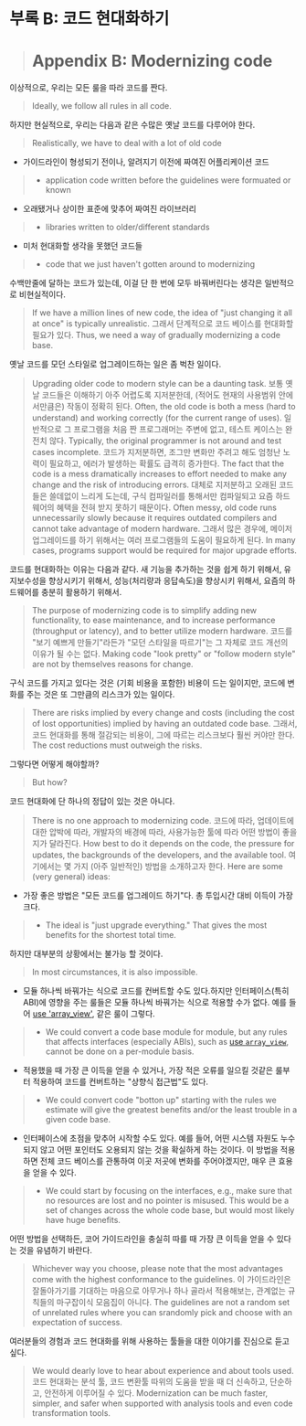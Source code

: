 # 부록 B: 코드 현대화하기
># Appendix B: Modernizing code

이상적으로,  우리는 모든 룰을 따라 코드를 짠다.
>Ideally, we follow all rules in all code.

하지만 현실적으로, 우리는 다음과 같은 수많은 옛날 코드를 다루어야 한다.
>Realistically, we have to deal with a lot of old code

* 가이드라인이 형성되기 전이나, 알려지기 이전에 짜여진 어플리케이션 코드
>* application code written before the guidelines were formuated or known

* 오래됐거나 상이한 표준에 맞추어 짜여진 라이브러리
>* libraries written to older/different standards

* 미처 현대화할 생각을 못했던 코드들
>* code that we just haven't gotten around to modernizing

수백만줄에 달하는 코드가 있는데, 이걸 단 한 번에 모두 바꿔버린다는 생각은 일반적으로 비현실적이다.
>If we have a million lines of new code, the idea of "just changing it all at once" is typically unrealistic.
그래서 단계적으로 코드 베이스를 현대화할 필요가 있다.
>Thus, we need a way of gradually modernizing a code base.

옛날 코드를 모던 스타일로 업그레이드하는 일은 좀 벅찬 일이다.
>Upgrading older code to modern style can be a daunting task.
보통 옛날 코드들은 이해하기 아주 어렵도록 지저분한데, (적어도 현재의 사용범위 안에서만큼은) 작동이 정확히 된다.
>Often, the old code is both a mess (hard to understand) and working correctly (for the current range of uses).
일반적으로 그 프로그램을 처음 짠 프로그래머는 주변에 없고, 테스트 케이스는 완전치 않다.
>Typically, the original programmer is not around and test cases incomplete.
코드가 지저분하면, 조그만 변화만 주려고 해도 엄청난 노력이 필요하고, 에러가 발생하는 확률도 급격히 증가한다.
>The fact that the code is a mess dramatically increases to effort needed to make any change and the risk of introducing errors.
대체로 지저분하고 오래된 코드들은 쓸데없이 느리게 도는데, 구식 컴파일러를 통해서만 컴파일되고 요즘 하드웨어의 혜택을 전혀 받지 못하기 때문이다.
>Often messy, old code runs unnecessarily slowly because it requires outdated compilers and cannot take advantage of modern hardware.
그래서 많은 경우에, 메이저 업그레이드를 하기 위해서는 여러 프로그램들의 도움이 필요하게 된다.
>In many cases, programs support would be required for major upgrade efforts.

코드를 현대화하는 이유는 다음과 같다. 새 기능을 추가하는 것을 쉽게 하기 위해서, 유지보수성을 향상시키기 위해서, 성능(처리량과 응답속도)을 향상시키 위해서, 요즘의 하드웨어를 충분히 활용하기 위해서.
>The purpose of modernizing code is to simplify adding new functionality, to ease maintenance, and to increase performance (throughput or latency), and to better utilize modern hardware.
코드를 "보기 예쁘게 만들기"라든가 "모던 스타일을 따르기"는 그 자체로 코드 개선의 이유가 될 수는 없다.
>Making code "look pretty" or "follow modern style" are not by themselves reasons for change.

구식 코드를 가지고 있다는 것은 (기회 비용을 포함한) 비용이 드는 일이지만, 코드에 변화를 주는 것은 또 그만큼의 리스크가 있는 일이다.
>There are risks implied by every change and costs (including the cost of lost opportunities) implied by having an outdated code base.
그래서, 코드 현대화를 통해 절감되는 비용이, 그에 따르는 리스크보다 훨씬 커야만 한다.
>The cost reductions must outweigh the risks.

그렇다면 어떻게 해야할까?
>But how?

코드 현대화에 단 하나의 정답이 있는 것은 아니다.
>There is no one approach to modernizing code.
코드에 따라, 업데이트에 대한 압박에 따라, 개발자의 배경에 따라, 사용가능한 툴에 따라 어떤 방법이 좋을지가 달라진다.
>How best to do it depends on the code, the pressure for updates, the backgrounds of the developers, and the available tool.
여기에서는 몇 가지 (아주 일반적인) 방법을 소개하고자 한다.
>Here are some (very general) ideas:

* 가장 좋은 방법은 "모든 코드를 업그레이드 하기"다. 총 투입시간 대비 이득이 가장 크다.
>* The ideal is "just upgrade everything." That gives the most benefits for the shortest total time.

하지만 대부분의 상황에서는 불가능 할 것이다.
>In most circumstances, it is also impossible.

* 모듈 하나씩 바꿔가는 식으로 코드를 컨버트할 수도 있다.하지만 인터페이스(특히 ABI)에 영향을 주는 룰들은 모듈 하나씩 바꿔가는 식으로 적용할 수가 없다. 예를 들어 [use 'array_view'](#S-GSL), 같은 룰이 그렇다.
>* We could convert a code base module for module, but any rules that affects interfaces (especially ABIs), such as [use `array_view`](#S-GSL), cannot be done on a per-module basis.


* 적용했을 때 가장 큰 이득을 얻을 수 있거나, 가장 적은 오류를 일으킬 것같은 룰부터 적용하여 코드를 컨버트하는 "상향식 접근법"도 있다.
>* We could convert code "botton up" starting with the rules we estimate will give the greatest benefits and/or the least trouble in a given code base.

* 인터페이스에 초점을 맞추어 시작할 수도 있다. 예를 들어, 어떤 시스템 자원도 누수되지 않고 어떤 포인터도 오용되지 않는 것을 확실하게 하는 것이다. 이 방법을 적용하면 전체 코드 베이스를 관통하여 이곳 저곳에 변화를 주어야겠지만, 매우 큰 효용을 얻을 수 있다.
>* We could start by focusing on the interfaces, e.g., make sure that no resources are lost and no pointer is misused.
This would be a set of changes across the whole code base, but would most likely have huge benefits.

어떤 방법을 선택하든, 코어 가이드라인을 충실히 따를 때 가장 큰 이득을 얻을 수 있다는 것을 유념하기 바란다.
>Whichever way you choose, please note that the most advantages come with the highest conformance to the guidelines.
이 가이드라인은 잘돌아가기를 기대하는 마음으로 아무거나 하나 골라서 적용해보는, 관계없는 규칙들의 마구잡이식 모음집이 아니다.
>The guidelines are not a random set of unrelated rules where you can srandomly pick and choose with an expectation of success.

여러분들의 경험과 코드 현대화를 위해 사용하는 툴들을 대한 이야기를 진심으로 듣고 싶다.
>We would dearly love to hear about experience and about tools used.
코드 현대화는 분석 툴, 코드 변환툴 따위의 도움을 받을 때 더 신속하고, 단순하고, 안전하게 이루어질 수 있다.
>Modernization can be much faster, simpler, and safer when supported with analysis tools and even code transformation tools.
